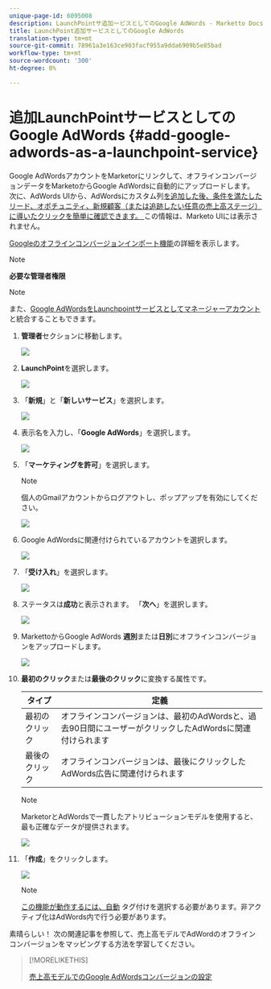 ```yaml
---
unique-page-id: 6095008
description: LaunchPointサ追加ービスとしてのGoogle AdWords - Marketto Docs — 製品ドキュメント
title: LaunchPoint追加サービスとしてのGoogle AdWords
translation-type: tm+mt
source-git-commit: 78961a3e163ce903facf955a9dda6909b5e85bad
workflow-type: tm+mt
source-wordcount: '300'
ht-degree: 0%

---
```



# 追加LaunchPointサービスとしてのGoogle AdWords {#add-google-adwords-as-a-launchpoint-service}

Google AdWordsアカウントをMarketorにリンクして、オフラインコンバージョンデータをMarketoからGoogle AdWordsに自動的にアップロードします。 次に、AdWords UIから、AdWordsにカスタム列[を追加した後、条件を満たしたリード、オポチュニティ、新規顧客（または追跡したい任意の売上高ステージ）に導いたクリックを簡単に確認できます。 ](https://support.google.com/adwords/answer/3073556)この情報は、Marketo UIには表示されません。

[Googleのオフラインコンバージョンインポート機能](https://support.google.com/adwords/answer/2998031?hl=en)の詳細を表示します。

>[!NOTE]
>
>**必要な管理者権限**

>[!NOTE]
>
>また、[Google AdWordsをLaunchpointサービスとしてマネージャーアカウント](/help/marketo/product-docs/administration/additional-integrations/add-google-adwords-as-a-launchpoint-service-with-a-manager-account.md)と統合することもできます。

1. **管理者**&#x200B;セクションに移動します。

   ![](assets/login-admin.png)

1. **LaunchPoint**&#x200B;を選択します。

   ![](assets/image2014-12-5-14-3a35-3a27.png)

1. 「**新規**」と「**新しいサービス**」を選択します。

   ![](assets/image2015-2-23-14-3a54-3a50.png)

1. 表示名を入力し、「**Google AdWords**」を選択します。

   ![](assets/new-service-google.png)

1. 「**マーケティングを許可**」を選択します。

   >[!NOTE]
   >
   >個人のGmailアカウントからログアウトし、ポップアップを有効にしてください。

   ![](assets/image2015-2-26-20-3a54-3a1.png)

1. Google AdWordsに関連付けられているアカウントを選択します。

   ![](assets/image2015-2-23-15-3a31-3a16.png)

1. 「**受け入れ**」を選択します。

   ![](assets/image2015-2-23-16-3a32-3a45.png)

1. ステータスは&#x200B;**成功**&#x200B;と表示されます。 「**次へ**」を選択します。

   ![](assets/image2015-2-26-20-3a55-3a21.png)

1. MarkettoからGoogle AdWords **週別**&#x200B;または&#x200B;**日別**&#x200B;にオフラインコンバージョンをアップロードします。

   ![](assets/image2015-2-23-16-3a53-3a4.png)

1. **最初のクリック**&#x200B;または&#x200B;**最後のクリック**&#x200B;に変換する属性です。

   | タイプ | 定義 |
   |---|---|
   | 最初のクリック | オフラインコンバージョンは、最初のAdWordsと、過去90日間にユーザーがクリックしたAdWordsに関連付けられます |
   | 最後のクリック | オフラインコンバージョンは、最後にクリックしたAdWords広告に関連付けられます |

   >[!NOTE]
   >
   >MarketorとAdWordsで一貫したアトリビューションモデルを使用すると、最も正確なデータが提供されます。

   ![](assets/image2015-2-23-16-3a57-3a49.png)

1. 「**作成**」をクリックします。

   ![](assets/image2015-2-23-17-3a50-3a9.png)

   >[!NOTE]
   >
   >[この機能が動作するには、自動](https://support.google.com/adwords/answer/1752125?hl=en) タグ付けを選択する必要があります。非アクティブ化はAdWords内で行う必要があります。

素晴らしい！ 次の関連記事を参照して、売上高モデルでAdWordのオフラインコンバージョンをマッピングする方法を学習してください。

>[!MORELIKETHIS]
>
>[売上高モデルでのGoogle AdWordsコンバージョンの設定](/help/marketo/product-docs/reporting/revenue-cycle-analytics/revenue-cycle-models/set-google-adwords-conversions-in-the-revenue-model.md)
